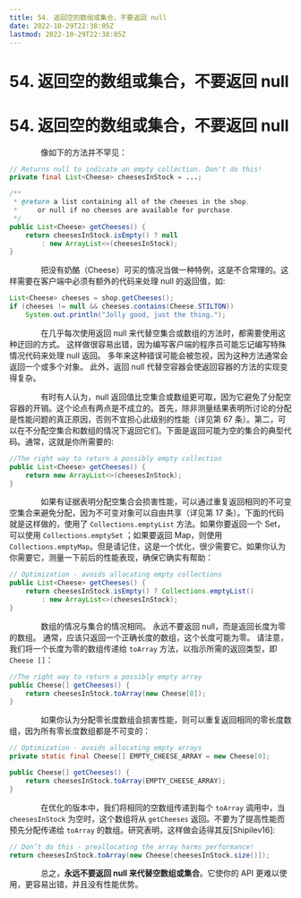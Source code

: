 ```yaml
---
title: 54. 返回空的数组或集合，不要返回 null
date: 2022-10-29T22:38:05Z
lastmod: 2022-10-29T22:38:05Z
---
```


# 54. 返回空的数组或集合，不要返回 null

# 54. 返回空的数组或集合，不要返回 null

　　　　像如下的方法并不罕见：

```java
// Returns null to indicate an empty collection. Don't do this!
private final List<Cheese> cheesesInStock = ...;

/**
 * @return a list containing all of the cheeses in the shop,
 *     or null if no cheeses are available for purchase.
 */
public List<Cheese> getCheeses() {
    return cheesesInStock.isEmpty() ? null
        : new ArrayList<>(cheesesInStock);
}
```

　　　　把没有奶酪（Cheese）可买的情况当做一种特例，这是不合常理的。这样需要在客户端中必须有额外的代码来处理 null 的返回值，如:

```java
List<Cheese> cheeses = shop.getCheeses();
if (cheeses != null && cheeses.contains(Cheese.STILTON))
    System.out.println("Jolly good, just the thing.");
```

　　　　在几乎每次使用返回 null 来代替空集合或数组的方法时，都需要使用这种迂回的方式。 这样做很容易出错，因为编写客户端的程序员可能忘记编写特殊情况代码来处理 null 返回。 多年来这种错误可能会被忽视，因为这种方法通常会返回一个或多个对象。 此外，返回 null 代替空容器会使返回容器的方法的实现变得复杂。

　　　　有时有人认为，null 返回值比空集合或数组更可取，因为它避免了分配空容器的开销。这个论点有两点是不成立的。首先，除非测量结果表明所讨论的分配是性能问题的真正原因，否则不宜担心此级别的性能（详见第 67 条）。第二，可以在不分配空集合和数组的情况下返回它们。下面是返回可能为空的集合的典型代码。通常，这就是你所需要的:

```java
//The right way to return a possibly empty collection
public List<Cheese> getCheeses() {
    return new ArrayList<>(cheesesInStock);
}
```

　　　　如果有证据表明分配空集合会损害性能，可以通过重复返回相同的不可变空集合来避免分配，因为不可变对象可以自由共享（详见第 17 条）。下面的代码就是这样做的，使用了 `Collections.emptyList` 方法。如果你要返回一个 Set，可以使用 `Collections.emptySet` ；如果要返回 Map，则使用 `Collections.emptyMap`。但是请记住，这是一个优化，很少需要它。如果你认为你需要它，测量一下前后的性能表现，确保它确实有帮助：

```java
// Optimization - avoids allocating empty collections
public List<Cheese> getCheeses() {
    return cheesesInStock.isEmpty() ? Collections.emptyList()
        : new ArrayList<>(cheesesInStock);
}
```

　　　　数组的情况与集合的情况相同。 永远不要返回 null，而是返回长度为零的数组。 通常，应该只返回一个正确长度的数组，这个长度可能为零。 请注意，我们将一个长度为零的数组传递给 `toArray` 方法，以指示所需的返回类型，即 `Cheese []`：

```java
//The right way to return a possibly empty array
public Cheese[] getCheeses() {
    return cheesesInStock.toArray(new Cheese[0]);
}
```

　　　　如果你认为分配零长度数组会损害性能，则可以重复返回相同的零长度数组，因为所有零长度数组都是不可变的：

```java
// Optimization - avoids allocating empty arrays
private static final Cheese[] EMPTY_CHEESE_ARRAY = new Cheese[0];

public Cheese[] getCheeses() {
    return cheesesInStock.toArray(EMPTY_CHEESE_ARRAY);
}
```

　　　　在优化的版本中，我们将相同的空数组传递到每个 `toArray` 调用中，当 `cheesesInStock` 为空时，这个数组将从 `getCheeses` 返回。不要为了提高性能而预先分配传递给 `toArray` 的数组。研究表明，这样做会适得其反[Shipilev16]:

```java
// Don’t do this - preallocating the array harms performance!
return cheesesInStock.toArray(new Cheese[cheesesInStock.size()]);
```

　　　　总之，**永远不要返回 null 来代替空数组或集合**。它使你的 API 更难以使用，更容易出错，并且没有性能优势。
